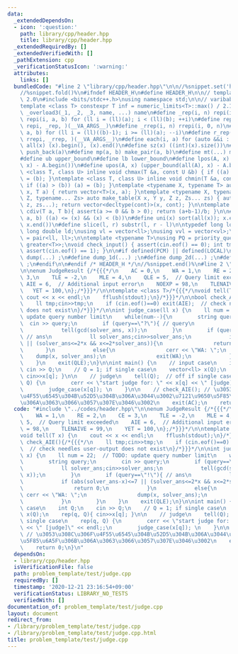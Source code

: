 ```yaml
---
data:
  _extendedDependsOn:
  - icon: ':question:'
    path: library/cpp/header.hpp
    title: library/cpp/header.hpp
  _extendedRequiredBy: []
  _extendedVerifiedWith: []
  _pathExtension: cpp
  _verificationStatusIcon: ':warning:'
  attributes:
    links: []
  bundledCode: "#line 2 \"library/cpp/header.hpp\"\n\n//%snippet.set('header')%\n\
    //%snippet.fold()%\n#ifndef HEADER_H\n#define HEADER_H\n\n// template version\
    \ 2.0\n#include <bits/stdc++.h>\nusing namespace std;\n\n// varibable settings\n\
    template <class T> constexpr T inf = numeric_limits<T>::max() / 2.1;\n\n#define\
    \ _overload3(_1, _2, _3, name, ...) name\n#define _rep(i, n) repi(i, 0, n)\n#define\
    \ repi(i, a, b) for (ll i = (ll)(a); i < (ll)(b); ++i)\n#define rep(...) _overload3(__VA_ARGS__,\
    \ repi, _rep, )(__VA_ARGS__)\n#define _rrep(i, n) rrepi(i, 0, n)\n#define rrepi(i,\
    \ a, b) for (ll i = (ll)((b)-1); i >= (ll)(a); --i)\n#define r_rep(...) _overload3(__VA_ARGS__,\
    \ rrepi, _rrep, )(__VA_ARGS__)\n#define each(i, a) for (auto &&i : a)\n#define\
    \ all(x) (x).begin(), (x).end()\n#define sz(x) ((int)(x).size())\n#define pb(a)\
    \ push_back(a)\n#define mp(a, b) make_pair(a, b)\n#define mt(...) make_tuple(__VA_ARGS__)\n\
    #define ub upper_bound\n#define lb lower_bound\n#define lpos(A, x) (lower_bound(all(A),\
    \ x) - A.begin())\n#define upos(A, x) (upper_bound(all(A), x) - A.begin())\ntemplate\
    \ <class T, class U> inline void chmax(T &a, const U &b) { if ((a) < (b)) (a)\
    \ = (b); }\ntemplate <class T, class U> inline void chmin(T &a, const U &b) {\
    \ if ((a) > (b)) (a) = (b); }\ntemplate <typename X, typename T> auto make_table(X\
    \ x, T a) { return vector<T>(x, a); }\ntemplate <typename X, typename Y, typename\
    \ Z, typename... Zs> auto make_table(X x, Y y, Z z, Zs... zs) { auto cont = make_table(y,\
    \ z, zs...); return vector<decltype(cont)>(x, cont); }\n\ntemplate <class T> T\
    \ cdiv(T a, T b){ assert(a >= 0 && b > 0); return (a+b-1)/b; }\n\n#define is_in(x,\
    \ a, b) ((a) <= (x) && (x) < (b))\n#define uni(x) sort(all(x)); x.erase(unique(all(x)),\
    \ x.end())\n#define slice(l, r) substr(l, r - l)\n\ntypedef long long ll;\ntypedef\
    \ long double ld;\nusing vl = vector<ll>;\nusing vvl = vector<vl>;\nusing pll\
    \ = pair<ll, ll>;\n\ntemplate <typename T>\nusing PQ = priority_queue<T, vector<T>,\
    \ greater<T>>;\nvoid check_input() { assert(cin.eof() == 0); int tmp; cin >> tmp;\
    \ assert(cin.eof() == 1); }\n\n#if defined(PCM) || defined(LOCAL)\n#else\n#define\
    \ dump(...) ;\n#define dump_1d(...) ;\n#define dump_2d(...) ;\n#define cerrendl\
    \ ;\n#endif\n\n#endif /* HEADER_H */\n//%snippet.end()%\n#line 2 \"problem_template/test/judge.cpp\"\
    \n\nenum JudgeResult {/*{{{*/\n    AC = 0,\n    WA = 1,\n    RE = 2,\n    CE =\
    \ 3,\n    TLE = -2,\n    MLE = 4,\n    QLE = 5,  // Query limit exceeded\n   \
    \ AIE = 6,  // Additional input error\n    NOEXP = 98,\n    TLENAIVE = 99,\n \
    \   YET = 100,\n};/*}}}*/\n\ntemplate <class T>/*{{{*/\nvoid tell(T x) {\n   \
    \ cout << x << endl;\n    fflush(stdout);\n}/*}}}*/\n\nbool check_AIE(){/*{{{*/\n\
    \    ll tmp;cin>>tmp;\n    if (cin.eof()==0) exit(AIE);  // check needles user-output\
    \ does not exist\n}/*}}}*/\n\nint judge_case(ll x) {\n    ll num = 22;  // TODO:\
    \ update query number limit\n    while(num--){\n        string query;\n      \
    \  cin >> query;\n        if (query==\"?\"){ // query\n            ll solver_ans;cin>>solver_ans;\n\
    \            tell(gcd(solver_ans, x));\n        }\n        if (query==\"!\"){\
    \ // ans\n            ll solver_ans;cin>>solver_ans;\n            if (abs(solver_ans-x)<=7\
    \ || (solver_ans<=2*x && x<=2*solver_ans)){\n                return 0;\n     \
    \       }\n            else{\n                cerr << \"WA: \";\n            \
    \    dump(x, solver_ans);\n                exit(WA);\n            }\n        }\n\
    \    }\n    exit(QLE);\n}\n\nint main() {\n    // input case\n    int Q;\n   \
    \ cin >> Q;\n    // Q = 1; if single case\n    vector<ll> x(Q);\n    rep(q, Q){\
    \ cin>>x[q]; }\n\n    // judge\n    tell(Q);  // off if single case\n    rep(q,\
    \ Q) {\n        cerr << \"start judge for: \" << x[q] << \" [judge]\" << endl;;\n\
    \        judge_case(x[q]); \n    }\n\n    // check_AIE(); // \u3053\u308C\u306F\
    \u4F55\u6545\u304B\u52D5\u304B\u306A\u3044\u3002\u7121\u9650\u5F85\u6A5F\u306B\
    \u306A\u3063\u3066\u3057\u307E\u3046\u3002\n    exit(AC);\n    return 0;\n}\n"
  code: "#include \"../codes/header.hpp\"\n\nenum JudgeResult {/*{{{*/\n    AC = 0,\n\
    \    WA = 1,\n    RE = 2,\n    CE = 3,\n    TLE = -2,\n    MLE = 4,\n    QLE =\
    \ 5,  // Query limit exceeded\n    AIE = 6,  // Additional input error\n    NOEXP\
    \ = 98,\n    TLENAIVE = 99,\n    YET = 100,\n};/*}}}*/\n\ntemplate <class T>/*{{{*/\n\
    void tell(T x) {\n    cout << x << endl;\n    fflush(stdout);\n}/*}}}*/\n\nbool\
    \ check_AIE(){/*{{{*/\n    ll tmp;cin>>tmp;\n    if (cin.eof()==0) exit(AIE);\
    \  // check needles user-output does not exist\n}/*}}}*/\n\nint judge_case(ll\
    \ x) {\n    ll num = 22;  // TODO: update query number limit\n    while(num--){\n\
    \        string query;\n        cin >> query;\n        if (query==\"?\"){ // query\n\
    \            ll solver_ans;cin>>solver_ans;\n            tell(gcd(solver_ans,\
    \ x));\n        }\n        if (query==\"!\"){ // ans\n            ll solver_ans;cin>>solver_ans;\n\
    \            if (abs(solver_ans-x)<=7 || (solver_ans<=2*x && x<=2*solver_ans)){\n\
    \                return 0;\n            }\n            else{\n               \
    \ cerr << \"WA: \";\n                dump(x, solver_ans);\n                exit(WA);\n\
    \            }\n        }\n    }\n    exit(QLE);\n}\n\nint main() {\n    // input\
    \ case\n    int Q;\n    cin >> Q;\n    // Q = 1; if single case\n    vector<ll>\
    \ x(Q);\n    rep(q, Q){ cin>>x[q]; }\n\n    // judge\n    tell(Q);  // off if\
    \ single case\n    rep(q, Q) {\n        cerr << \"start judge for: \" << x[q]\
    \ << \" [judge]\" << endl;;\n        judge_case(x[q]); \n    }\n\n    // check_AIE();\
    \ // \u3053\u308C\u306F\u4F55\u6545\u304B\u52D5\u304B\u306A\u3044\u3002\u7121\u9650\
    \u5F85\u6A5F\u306B\u306A\u3063\u3066\u3057\u307E\u3046\u3002\n    exit(AC);\n\
    \    return 0;\n}\n"
  dependsOn:
  - library/cpp/header.hpp
  isVerificationFile: false
  path: problem_template/test/judge.cpp
  requiredBy: []
  timestamp: '2020-12-21 23:16:54+09:00'
  verificationStatus: LIBRARY_NO_TESTS
  verifiedWith: []
documentation_of: problem_template/test/judge.cpp
layout: document
redirect_from:
- /library/problem_template/test/judge.cpp
- /library/problem_template/test/judge.cpp.html
title: problem_template/test/judge.cpp
---
```

